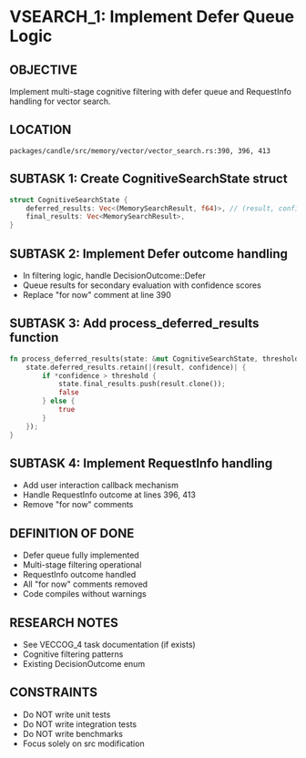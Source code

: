 # VSEARCH_1: Implement Defer Queue Logic

## OBJECTIVE
Implement multi-stage cognitive filtering with defer queue and RequestInfo handling for vector search.

## LOCATION
`packages/candle/src/memory/vector/vector_search.rs:390, 396, 413`

## SUBTASK 1: Create CognitiveSearchState struct
```rust
struct CognitiveSearchState {
    deferred_results: Vec<(MemorySearchResult, f64)>, // (result, confidence)
    final_results: Vec<MemorySearchResult>,
}
```

## SUBTASK 2: Implement Defer outcome handling
- In filtering logic, handle DecisionOutcome::Defer
- Queue results for secondary evaluation with confidence scores
- Replace "for now" comment at line 390

## SUBTASK 3: Add process_deferred_results function
```rust
fn process_deferred_results(state: &mut CognitiveSearchState, threshold: f64) {
    state.deferred_results.retain(|(result, confidence)| {
        if *confidence > threshold {
            state.final_results.push(result.clone());
            false
        } else {
            true
        }
    });
}
```

## SUBTASK 4: Implement RequestInfo handling
- Add user interaction callback mechanism
- Handle RequestInfo outcome at lines 396, 413
- Remove "for now" comments

## DEFINITION OF DONE
- Defer queue fully implemented
- Multi-stage filtering operational
- RequestInfo outcome handled
- All "for now" comments removed
- Code compiles without warnings

## RESEARCH NOTES
- See VECCOG_4 task documentation (if exists)
- Cognitive filtering patterns
- Existing DecisionOutcome enum

## CONSTRAINTS
- Do NOT write unit tests
- Do NOT write integration tests
- Do NOT write benchmarks
- Focus solely on src modification
